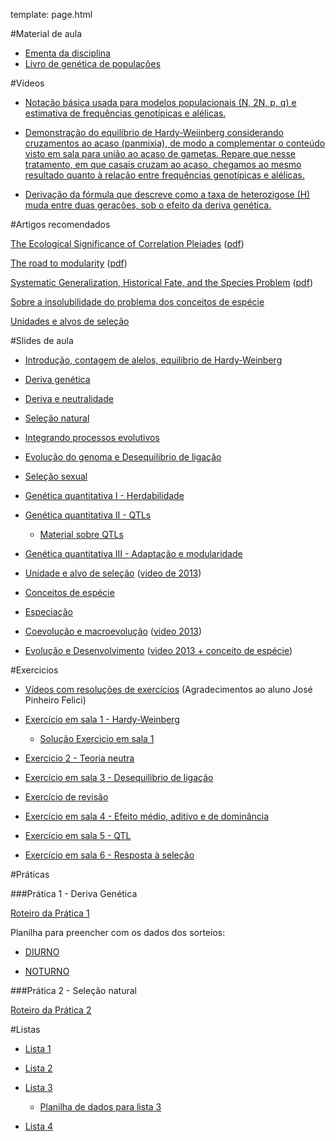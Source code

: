 template: page.html

#Material de aula

- [Ementa da disciplina](/bio208/static/pdfs/ementa.pdf)
- [Livro de genética de populações](/bio208/static/pdfs/livro_paulo_otto.pdf)
<!--- [Capítulo Templeton - Unidade e Alvo de seleção](/bio208/static/pdfs/artigos/3_ProvEnv_13_templeton_RB.pdf)-->

#Vídeos

- [Notação básica usada para modelos populacionais (N, 2N, p, q) e estimativa de frequências genotípicas e alélicas.](https://drive.google.com/open?id=0B0cMRcvHJszGUWV2SFV0VUxqSnc)

- [Demonstração do equilíbrio de Hardy-Weiinberg considerando cruzamentos ao acaso (panmixia), de modo a complementar o conteúdo visto em sala para união ao acaso de gametas. Repare que nesse tratamento, em que casais cruzam ao acaso, chegamos ao mesmo resultado quanto à relação entre frequências genotípicas e alélicas. ](https://drive.google.com/open?id=0B0cMRcvHJszGeHFTR1VHbXNPZm8)

- [Derivação da fórmula que descreve como a taxa de heterozigose (H) muda entre duas gerações, sob o efeito da deriva genética.](https://drive.google.com/open?id=0B0cMRcvHJszGRWd2SDQ0TjBUWk0)

#Artigos recomendados

[The Ecological Significance of Correlation Pleiades](http://www.jstor.org/stable/2405824)  ([pdf](/bio208/static/pdfs/artigos/Berg-1960.pdf))

[The road to modularity](http://www.nature.com/nrg/journal/v9/n12/abs/nrg2267.html) ([pdf](/bio208/static/pdfs/artigos/Wagner_etal-2007.pdf))

[Systematic Generalization, Historical Fate, and the Species Problem](http://sysbio.oxfordjournals.org/content/42/3/231.abstract) ([pdf](/bio208/static/pdfs/artigos/OHara-1993.pdf))

[Sobre a insolubilidade do problema dos conceitos de espécie](/bio208/static/pdfs/artigos/conceito-especie-2016.pdf)

[Unidades e alvos de seleção](/bio208/static/pdfs/artigos/3_ProvEnv_13_templeton_RB.pdf)

#Slides de aula

- [Introdução, contagem de alelos, equilibrio de Hardy-Weinberg](/bio208/static/pdfs/2016/aulas/aula1_hwp_2016.pdf)

- [Deriva genética](/bio208/static/pdfs/2016/aulas/aula2_deriva_2016.pdf)

- [Deriva e neutralidade](/bio208/static/pdfs/2016/aulas/aula3_deriva_neutralidade_2016.pdf)

- [Seleção natural](/bio208/static/pdfs/2016/aulas/aula4_selecao_2016.pdf)

- [Integrando processos evolutivos](/bio208/static/pdfs/2016/aulas/aula5_integrando_2016.pdf)

<!--- ([video](http://iptv.usp.br/portal/video.action?idItem=24406) -->
- [Evolução do genoma e Desequilibrio de ligação](/bio208/static/pdfs/2016/aulas/aula6_ld.pdf)
<!--[Evolução do genôma](/bio208/static/pdfs/2016/aulas/.pdf)-->

- [Seleção sexual](/bio208/static/pdfs/2016/aulas/aula7_selsexual.pdf)

- [Genética quantitativa I - Herdabilidade](/bio208/static/pdfs/2016/aulas/aula8_herdabilidade.pdf)

- [Genética quantitativa II - QTLs](/bio208/static/pdfs/2016/aulas/aula9_qtl.pdf)
	- [Material sobre QTLs](http://www.ib.usp.br/evolucao/QTL/)

- [Genética quantitativa III - Adaptação e modularidade](/bio208/static/pdfs/2016/aulas/aula10_modularidade-e-adaptacao.pdf)

- [Unidade e alvo de seleção](/bio208/static/pdfs/2016/aulas/aula11_unidades-de-selecao.pdf) ([video de 2013](https://www.youtube.com/watch?v=T_dOhTe-RYQ))

- [Conceitos de espécie](/bio208/static/pdfs/2016/aulas/aula12_conceito-especies.pdf)

- [Especiação](/bio208/static/pdfs/2016/aula13_especiacao.pdf)

- [Coevolução e macroevolução](/bio208/static/pdfs/2016/aulas/aula14_coevolucao.pdf) ([video 2013](https://www.youtube.com/watch?v=p3kaFDX1GaM))

- [Evolução e Desenvolvimento](/bio208/static/pdfs/2016/aulas/aula15_desenvolvimento.pdf) ([video 2013 + conceito de espécie](https://www.youtube.com/watch?v=wkAEd4FgiYw))

#Exercicios

- [Vídeos com resoluções de exercícios](https://www.youtube.com/channel/UCIIQXj93tvq-cM-9zwCVkCQ) (Agradecimentos ao aluno José Pinheiro Felici)

- [Exercício em sala 1 - Hardy-Weinberg](/bio208/static/pdfs/2016/exercicios/ex_sala_1.pdf)

	- [Solução Exercicio em sala 1](/bio208/static/pdfs/2016/exercicios/ex_sala_1_solucao.pdf)


<!--- [Exercicio 1 - Contagem de alelos e equilibrio Hardy-Weinberg](/bio208/static/pdfs/2016/exercicios/exercicio1.pdf)-->
<!--- [Solução Exercicio 1](/bio208/static/pdfs/2016/exercicios/Sol-exercicio1.pdf)-->

- [Exercicio 2 - Teoria neutra](/bio208/static/pdfs/2016/exercicios/ex_sala_2.pdf)
<!--- [Solução Exercicio 2](/bio208/static/pdfs/2016/exercicios/Sol-exercicio2.pdf)-->

- [Exercício em sala 3 - Desequilibrio de ligação](/bio208/static/pdfs/2016/exercicios/ex_sala_3.pdf)
<!--- [Solução Exercicio 3](/bio208/static/pdfs/2016/exercicios/Sol-exercicio3.pdf)-->

- [Exercício de revisão](/bio208/static/pdfs/2016/exercicios/ex_revisao.html)
<!--- [Exercicio 4 - Herdabilidade](/bio208/static/pdfs/2016/exercicios/exercicio4.pdf)-->
<!--- [Solução Exercicio 4](/bio208/static/pdfs/2016/exercicios/Sol-exercicio4.pdf)-->

- [Exercício em sala 4 - Efeito médio, aditivo e de dominância](https://diogro.github.io/exGenQuant/quant_gen_1.html)

- [Exercício em sala 5 - QTL](/bio208/static/pdfs/2016/exercicios/ex_sala_5.pdf)

- [Exercício em sala 6 - Resposta à seleção](/bio208/static/pdfs/2016/exercicios/ex_sala_6.pdf)


#Práticas

###Prática 1 - Deriva Genética

[Roteiro da Prática 1](/bio208/static/pdfs/2016/roteiros/pratica1.pdf)

Planilha para preencher com os dados dos sorteios:

- [DIURNO](https://docs.google.com/spreadsheets/d/1VBsJRUMiE6ncKurRlNU4bX19XKAgU-VgEsaClZOzaWM/edit?usp=sharing)

- [NOTURNO](https://docs.google.com/spreadsheets/d/1YpU85ekvxiPpQm9V3zSxZHSgUSs11VEyEyNmtGkw6Xc/edit?usp=sharing)

###Prática 2 - Seleção natural

[Roteiro da Prática 2](/bio208/static/pdfs/2016/roteiros/pratica2.pdf)

<!--##Prática 3 - Seleção natural e deriva-->

<!--- [Roteiro prática 3](/bio208/static/pdfs/2016/listas/2014-roteiro-pratica3.pdf)-->
<!--- Planilhas prática 3 :-->

<!--- [Diurno](https://docs.google.com/spreadsheets/d/1xFXMwo76CAUCUe8ozyXeIliKd1TGkcc8eJ11mjQt0BA)-->
<!--- [Noturno](https://docs.google.com/spreadsheets/d/1eOEO5_rTXby6lbp0NSWk0OhCsZQ3bTmPo-Xk14dAO_8)-->

<!--###Prática 3 - Genética Quantitativa-->

<!--- [Diurno](https://docs.google.com/spreadsheets/d/1go16jkiaENbKI1MSzpjzRohHX4FGks2NWN2cfHHhiVQ/edit#gid=0)-->
<!--- [Noturno](https://docs.google.com/spreadsheets/d/1H9XIt3sXWEiYAj-ubvVJ-yaWcwvpo0T-0f17mWmr_KU/edit#gid=0)-->

#Listas

- [Lista 1](/bio208/static/pdfs/2016/listas/lista1.pdf)

- [Lista 2](/bio208/static/pdfs/2016/listas/lista2.pdf)

- [Lista 3](/bio208/static/pdfs/2016/listas/lista3.pdf)

	- [Planilha de dados para lista 3](https://docs.google.com/spreadsheets/d/1SJkHjMFAXlqk4COxJU3janyqPfen208d6AzLiKuJMp4/edit?usp=sharing)

- [Lista 4](/bio208/static/pdfs/2016/listas/lista4.pdf)
<!--- [gabarito](/bio208/static/pdfs/2016/listas/lista4_gabarito.pdf)-->

<!--- [Planilha de dados para lista 4](/bio208/static/pdfs/2016/listas/planilha_lista4.xlsx)-->
<!--- [Tutorial de regressão linear para calculo da herdabilidade](/bio208/static/pdfs/2016/listas/Tutorial_RL.pdf)-->

 <!--[Lista 5](/bio208/static/pdfs/2016/listas/lista5.pdf)-->
<!--- [gabarito](/bio208/static/pdfs/2016/listas/lista5_gabarito.pdf)-->
